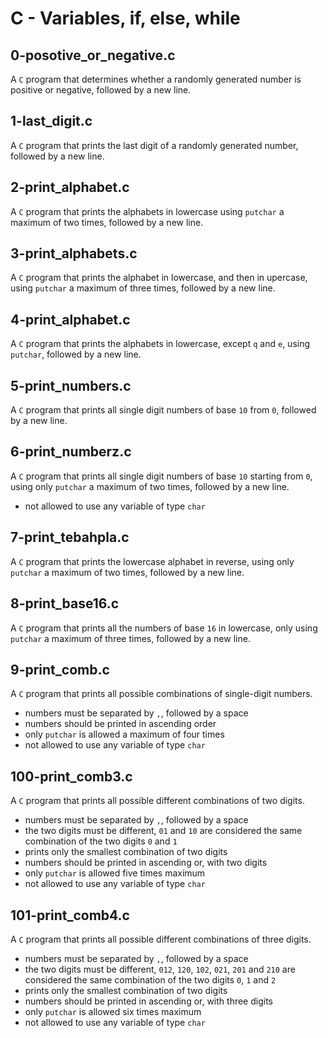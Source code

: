 # C - Variables, if, else, while

## 0-posotive_or_negative.c
   A `C` program that determines whether a randomly generated number is positive or negative, followed by a new line.

## 1-last_digit.c
   A `C` program that prints the last digit of a randomly generated number, followed by a new line.

## 2-print_alphabet.c
   A `C` program that prints the alphabets in lowercase using `putchar` a maximum of two times, followed by a new line.

## 3-print_alphabets.c
   A `C` program that prints the alphabet in lowercase, and then in upercase, using `putchar` a maximum of three times, followed by a new line.

## 4-print_alphabet.c
   A `C` program that prints the alphabets in lowercase, except `q` and `e`, using `putchar`, followed by a new line.

## 5-print_numbers.c
   A `C` program that prints all single digit numbers of base `10` from `0`, followed by a new line.

## 6-print_numberz.c
   A `C` program that prints all single digit numbers of base `10` starting from `0`, using only `putchar` a maximum of two times, followed by a new line.
   - not allowed to use any variable of type `char`

## 7-print_tebahpla.c
   A `C` program that prints the lowercase alphabet in reverse, using only `putchar` a maximum of two times, followed by a new line.

## 8-print_base16.c
   A `C` program that prints all the numbers of base `16` in lowercase, only using `putchar` a maximum of three times, followed by a new line.

## 9-print_comb.c
   A `C` program that prints all possible combinations of single-digit numbers.
   - numbers must be separated by `,`, followed by a space
   - numbers should be printed in ascending order
   - only `putchar` is allowed a maximum of four times
   - not allowed to use any variable of type `char`

## 100-print_comb3.c
   A `C` program that prints all possible different combinations of two digits.
   - numbers must be separated by `,`, followed by a space
   - the two digits must be different, `01` and `10` are considered the same combination of the two digits `0` and `1`
   - prints only the smallest combination of two digits
   - numbers should be printed in ascending or, with two digits
   - only `putchar` is allowed five times maximum
   - not allowed to use any variable of type `char`

## 101-print_comb4.c
   A `C` program that prints all possible different combinations of three digits.
   - numbers must be separated by `,`, followed	by a space
   - the two digits must be different, `012`, `120`, `102`, `021`, `201` and `210` are considered the same combination of the two digits `0`, `1` and `2`
   - prints only the smallest combination of two digits
   - numbers should be printed in ascending or,	with three digits
   - only `putchar` is allowed six times maximum
   - not allowed to use	any variable of	type `char`